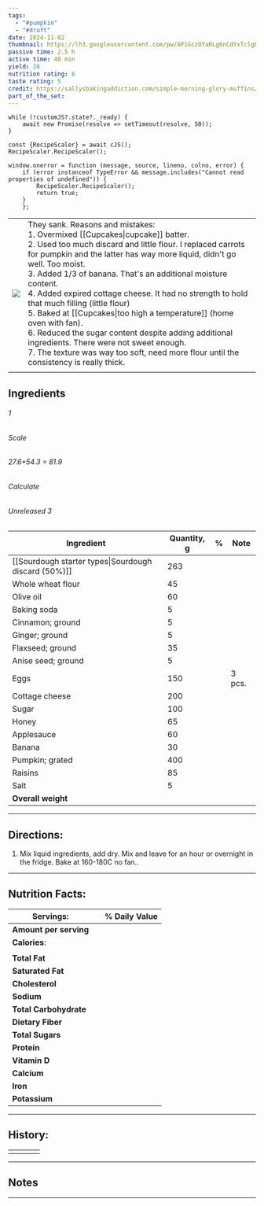 ```yaml
---
tags:
  - "#pumpkin"
  - "#draft"
date: 2024-11-02
thumbnail: https://lh3.googleusercontent.com/pw/AP1GczOYaRLg6nCdYxTclgEC75lwp63N5DWATI8XXwfuUuSTcHF5GqgjuDk9EZTBhCTjf_Wf6Y1qZvIKXH-7FEJeUcwreJi0mLTkgig1LLTnCxfz-CENilluHYHSfUXUTby3g3FKE4C99-GFAmcUdxFJ9UZg=w1280-h960-s-no-gm?authuser=0
passive time: 2.5 h
active time: 40 min
yield: 28
nutrition rating: 6
taste rating: 5
credit: https://sallysbakingaddiction.com/simple-morning-glory-muffins/
part_of_the_set:
---
```

```dataviewjs
while (!customJS?.state?._ready) { 
	await new Promise(resolve => setTimeout(resolve, 50)); 
} 

const {RecipeScaler} = await cJS();
RecipeScaler.RecipeScaler();

window.onerror = function (message, source, lineno, colno, error) {
	if (error instanceof TypeError && message.includes("Cannot read properties of undefined")) {
		RecipeScaler.RecipeScaler();
		return true;
	}
    };
```

|                                                                                                                                                                                                                                      |                                                                                                                                                                                                                                                                                                                                                                                                                                                                                                                                                                                                                                                                        |
| ------------------------------------------------------------------------------------------------------------------------------------------------------------------------------------------------------------------------------------ | ---------------------------------------------------------------------------------------------------------------------------------------------------------------------------------------------------------------------------------------------------------------------------------------------------------------------------------------------------------------------------------------------------------------------------------------------------------------------------------------------------------------------------------------------------------------------------------------------------------------------------------------------------------------------- |
| ![](https://lh3.googleusercontent.com/pw/AP1GczOYaRLg6nCdYxTclgEC75lwp63N5DWATI8XXwfuUuSTcHF5GqgjuDk9EZTBhCTjf_Wf6Y1qZvIKXH-7FEJeUcwreJi0mLTkgig1LLTnCxfz-CENilluHYHSfUXUTby3g3FKE4C99-GFAmcUdxFJ9UZg=w1280-h960-s-no-gm?authuser=0) | They sank. Reasons and mistakes:<br>1. Overmixed [[Cupcakes\|cupcake]] batter.<br>2. Used too much discard and little flour. I replaced carrots for pumpkin and the latter has way more liquid, didn't go well. Too moist.<br>3. Added 1/3 of banana. That's an additional moisture content.<br>4. Added expired cottage cheese. It had no strength to hold that much filling (little flour)<br>5. Baked at [[Cupcakes\|too high a temperature]] (home oven with fan). <br>6. Reduced the sugar content despite adding additional ingredients. There were not sweet enough.<br>7. The texture was way too soft, need more flour until the consistency is really thick. |
|                                                                                                                                                                                                                                      |                                                                                                                                                                                                                                                                                                                                                                                                                                                                                                                                                                                                                                                                        |

## Ingredients

###### 1
###### Scale
###### 27.6+54.3 = 81.9
###### Calculate
###### Unreleased 3

| Ingredient                                           | Quantity, g | %   | Note   |
| ---------------------------------------------------- | ----------- | --- | ------ |
| [[Sourdough starter types\|Sourdough discard (50%)]] | 263         |     |        |
| Whole wheat flour                                    | 45          |     |        |
| Olive oil                                            | 60          |     |        |
| Baking soda                                          | 5           |     |        |
| Cinnamon; ground                                     | 5           |     |        |
| Ginger; ground                                       | 5           |     |        |
| Flaxseed; ground                                     | 35          |     |        |
| Anise seed; ground                                   | 5           |     |        |
| Eggs                                                 | 150         |     | 3 pcs. |
| Cottage cheese                                       | 200         |     |        |
| Sugar                                                | 100         |     |        |
| Honey                                                | 65          |     |        |
| Applesauce                                           | 60          |     |        |
| Banana                                               | 30          |     |        |
| Pumpkin; grated                                      | 400         |     |        |
| Raisins                                              | 85          |     |        |
| Salt                                                 | 5           |     |        |
| **Overall weight**                                   |             |     |        |




---
## Directions:

1. Mix liquid ingredients, add dry. Mix and leave for an hour or overnight in the fridge. Bake at 160-180C no fan..


---
## Nutrition Facts:

| **Servings:**          |       | % Daily Value |
| ---------------------- | ----- | ------------- |
| **Amount per serving** |       |               |
| **Calories**:          |       |               |
|                        |       |               |
| **Total Fat**          |       |               |
| **Saturated Fat**      |       |               |
| **Cholesterol**        |       |               |
| **Sodium**             |       |               |
| **Total Carbohydrate** |       |               |
| **Dietary Fiber**      |       |               |
| **Total Sugars**       |       |               |
| **Protein**            |       |               |
| **Vitamin D**          |       |               |
| **Calcium**            |       |               |
| **Iron**               |       |               |
| **Potassium**          |       |               |

---
## History:

|     |                   |                   |                   |
| --- | ----------------- | ----------------- | ----------------- |
|     |                   |                   |                   |


---
## Notes


>

---



